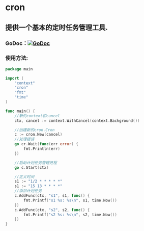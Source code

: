 # cron
## 提供一个基本的定时任务管理工具.
### GoDoc：[![GoDoc](https://godoc.org/github.com/qingtao/cron?status.svg)](https://godoc.org/github.com/qingtao/cron)
### 使用方法:
```go
package main

import (
    "context"
    "cron"
    "fmt"
    "time"
)

func main() {
    //新的context和cancel
    ctx, cancel := context.WithCancel(context.Background())

    //创建新的cron.Cron
    c := cron.New(cancel)
    //处理错误
    go cr.Wait(func(err error) {
        fmt.Println(err)
    })

    //启动计划任务管理进程
    go c.Start(ctx)

    //定义时间
    s1 := "1/2 * * * * *"
    s1 := "15 13 * * * *"
    //添加计划任务
    c.AddFunc(ctx, "s1", s1, func() {
        fmt.Printf("s1 %s: %s\n", s1, time.Now())
    })
    c.AddFunc(ctx, "s2", s2, func() {
        fmt.Printf("s2 %s: %s\n", s2, time.Now())
    })
}
```

